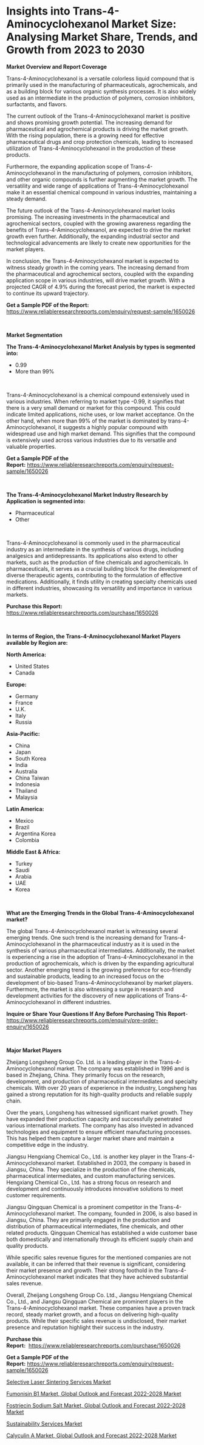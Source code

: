 <p><h1>Insights into Trans-4-Aminocyclohexanol Market Size: Analysing Market Share, Trends, and Growth from 2023 to 2030</h1></p><p><strong>Market Overview and Report Coverage</strong></p>
<p><p>Trans-4-Aminocyclohexanol is a versatile colorless liquid compound that is primarily used in the manufacturing of pharmaceuticals, agrochemicals, and as a building block for various organic synthesis processes. It is also widely used as an intermediate in the production of polymers, corrosion inhibitors, surfactants, and flavors.</p><p>The current outlook of the Trans-4-Aminocyclohexanol market is positive and shows promising growth potential. The increasing demand for pharmaceutical and agrochemical products is driving the market growth. With the rising population, there is a growing need for effective pharmaceutical drugs and crop protection chemicals, leading to increased utilization of Trans-4-Aminocyclohexanol in the production of these products.</p><p>Furthermore, the expanding application scope of Trans-4-Aminocyclohexanol in the manufacturing of polymers, corrosion inhibitors, and other organic compounds is further augmenting the market growth. The versatility and wide range of applications of Trans-4-Aminocyclohexanol make it an essential chemical compound in various industries, maintaining a steady demand.</p><p>The future outlook of the Trans-4-Aminocyclohexanol market looks promising. The increasing investments in the pharmaceutical and agrochemical sectors, coupled with the growing awareness regarding the benefits of Trans-4-Aminocyclohexanol, are expected to drive the market growth even further. Additionally, the expanding industrial sector and technological advancements are likely to create new opportunities for the market players.</p><p>In conclusion, the Trans-4-Aminocyclohexanol market is expected to witness steady growth in the coming years. The increasing demand from the pharmaceutical and agrochemical sectors, coupled with the expanding application scope in various industries, will drive market growth. With a projected CAGR of 4.9% during the forecast period, the market is expected to continue its upward trajectory.</p></p>
<p><strong>Get a Sample PDF of the Report:</strong> <a href="https://www.reliableresearchreports.com/enquiry/request-sample/1650026">https://www.reliableresearchreports.com/enquiry/request-sample/1650026</a></p>
<p>&nbsp;</p>
<p><strong>Market Segmentation</strong></p>
<p><strong>The Trans-4-Aminocyclohexanol Market Analysis by types is segmented into:</strong></p>
<p><ul><li>0.99</li><li>More than 99%</li></ul></p>
<p>&nbsp;</p>
<p><p>Trans-4-Aminocyclohexanol is a chemical compound extensively used in various industries. When referring to market type -0.99, it signifies that there is a very small demand or market for this compound. This could indicate limited applications, niche uses, or low market acceptance. On the other hand, when more than 99% of the market is dominated by trans-4-Aminocyclohexanol, it suggests a highly popular compound with widespread use and high market demand. This signifies that the compound is extensively used across various industries due to its versatile and valuable properties.</p></p>
<p><strong>Get a Sample PDF of the Report:</strong>&nbsp;<a href="https://www.reliableresearchreports.com/enquiry/request-sample/1650026">https://www.reliableresearchreports.com/enquiry/request-sample/1650026</a></p>
<p>&nbsp;</p>
<p><strong>The Trans-4-Aminocyclohexanol Market Industry Research by Application is segmented into:</strong></p>
<p><ul><li>Pharmaceutical</li><li>Other</li></ul></p>
<p>&nbsp;</p>
<p><p>Trans-4-Aminocyclohexanol is commonly used in the pharmaceutical industry as an intermediate in the synthesis of various drugs, including analgesics and antidepressants. Its applications also extend to other markets, such as the production of fine chemicals and agrochemicals. In pharmaceuticals, it serves as a crucial building block for the development of diverse therapeutic agents, contributing to the formulation of effective medications. Additionally, it finds utility in creating specialty chemicals used in different industries, showcasing its versatility and importance in various markets.</p></p>
<p><strong>Purchase this Report:</strong>&nbsp; <a href="https://www.reliableresearchreports.com/purchase/1650026">https://www.reliableresearchreports.com/purchase/1650026</a></p>
<p>&nbsp;</p>
<p><strong>In terms of Region, the Trans-4-Aminocyclohexanol Market Players available by Region are:</strong></p>
<p>
    <p> <strong> North America: </strong>
        <ul>
            <li>United States</li>
            <li>Canada</li>
        </ul>
        </p> 
    <p> <strong> Europe: </strong>
        <ul>
            <li>Germany</li>
            <li>France</li>
            <li>U.K.</li>
            <li>Italy</li>
            <li>Russia</li>
        </ul>
        </p> 
    <p> <strong> Asia-Pacific: </strong>
        <ul>
            <li>China</li>
            <li>Japan</li>
            <li>South Korea</li>
            <li>India</li>
            <li>Australia</li>
            <li>China Taiwan</li>
            <li>Indonesia</li>
            <li>Thailand</li>
            <li>Malaysia</li>
        </ul>
        </p> 
    <p> <strong> Latin America: </strong>
        <ul>
            <li>Mexico</li>
            <li>Brazil</li>
            <li>Argentina Korea</li>
            <li>Colombia</li>
        </ul>
        </p> 
    <p> <strong> Middle East & Africa: </strong>
        <ul>
            <li>Turkey</li>
            <li>Saudi</li>
            <li>Arabia</li>
            <li>UAE</li>
            <li>Korea</li>
        </ul>
    </p>
    </p>
<p>&nbsp;</p>
<p><strong>What are the Emerging Trends in the Global Trans-4-Aminocyclohexanol market?</strong></p>
<p><p>The global Trans-4-Aminocyclohexanol market is witnessing several emerging trends. One such trend is the increasing demand for Trans-4-Aminocyclohexanol in the pharmaceutical industry as it is used in the synthesis of various pharmaceutical intermediates. Additionally, the market is experiencing a rise in the adoption of Trans-4-Aminocyclohexanol in the production of agrochemicals, which is driven by the expanding agricultural sector. Another emerging trend is the growing preference for eco-friendly and sustainable products, leading to an increased focus on the development of bio-based Trans-4-Aminocyclohexanol by market players. Furthermore, the market is also witnessing a surge in research and development activities for the discovery of new applications of Trans-4-Aminocyclohexanol in different industries.</p></p>
<p><strong>Inquire or Share Your Questions If Any Before Purchasing This Report</strong>- <a href="https://www.reliableresearchreports.com/enquiry/pre-order-enquiry/1650026">https://www.reliableresearchreports.com/enquiry/pre-order-enquiry/1650026</a></p>
<p>&nbsp;</p>
<p><strong>Major Market Players</strong></p>
<p><p>Zheijang Longsheng Group Co. Ltd. is a leading player in the Trans-4-Aminocyclohexanol market. The company was established in 1996 and is based in Zhejiang, China. They primarily focus on the research, development, and production of pharmaceutical intermediates and specialty chemicals. With over 20 years of experience in the industry, Longsheng has gained a strong reputation for its high-quality products and reliable supply chain.</p><p>Over the years, Longsheng has witnessed significant market growth. They have expanded their production capacity and successfully penetrated various international markets. The company has also invested in advanced technologies and equipment to ensure efficient manufacturing processes. This has helped them capture a larger market share and maintain a competitive edge in the industry.</p><p>Jiangsu Hengxiang Chemical Co., Ltd. is another key player in the Trans-4-Aminocyclohexanol market. Established in 2003, the company is based in Jiangsu, China. They specialize in the production of fine chemicals, pharmaceutical intermediates, and custom manufacturing services. Hengxiang Chemical Co., Ltd. has a strong focus on research and development and continuously introduces innovative solutions to meet customer requirements.</p><p>Jiangsu Qingquan Chemical is a prominent competitor in the Trans-4-Aminocyclohexanol market. The company, founded in 2006, is also based in Jiangsu, China. They are primarily engaged in the production and distribution of pharmaceutical intermediates, fine chemicals, and other related products. Qingquan Chemical has established a wide customer base both domestically and internationally through its efficient supply chain and quality products.</p><p>While specific sales revenue figures for the mentioned companies are not available, it can be inferred that their revenue is significant, considering their market presence and growth. Their strong foothold in the Trans-4-Aminocyclohexanol market indicates that they have achieved substantial sales revenue.</p><p>Overall, Zheijang Longsheng Group Co. Ltd., Jiangsu Hengxiang Chemical Co., Ltd., and Jiangsu Qingquan Chemical are prominent players in the Trans-4-Aminocyclohexanol market. These companies have a proven track record, steady market growth, and a focus on delivering high-quality products. While their specific sales revenue is undisclosed, their market presence and reputation highlight their success in the industry.</p></p>
<p><strong>Purchase this Report:</strong>&nbsp;&nbsp;<a href="https://www.reliableresearchreports.com/purchase/1650026">https://www.reliableresearchreports.com/purchase/1650026</a></p>
<p></p>
<p><strong>Get a Sample PDF of the Report:</strong>&nbsp;<a href="https://www.reliableresearchreports.com/enquiry/request-sample/1650026">https://www.reliableresearchreports.com/enquiry/request-sample/1650026</a></p>
<p><p><a href="https://medium.com/@angelaarnold1941/selective-laser-sintering-services-market-current-market-share-cagr-growth-projection-and-3cfae51e0475">Selective Laser Sintering Services Market</a></p><p><a href="https://www.linkedin.com/pulse/fumonisin-b1-market-global-outlook-forecast-2022-2028/">Fumonisin B1 Market, Global Outlook and Forecast 2022-2028 Market</a></p><p><a href="https://www.linkedin.com/pulse/fostriecin-sodium-salt-market-global-outlook-forecast/">Fostriecin Sodium Salt Market, Global Outlook and Forecast 2022-2028 Market</a></p><p><a href="https://medium.com/@judithhoffman05/sustainability-services-market-report-reveals-the-latest-trends-and-growth-opportunities-of-this-ce02c8163a3c">Sustainability Services Market</a></p><p><a href="https://www.linkedin.com/pulse/calyculin-market-global-outlook-forecast-2022-2028-challenges/">Calyculin A Market, Global Outlook and Forecast 2022-2028 Market</a></p></p>